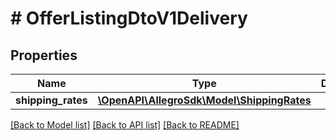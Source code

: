 # # OfferListingDtoV1Delivery

## Properties

Name | Type | Description | Notes
------------ | ------------- | ------------- | -------------
**shipping_rates** | [**\OpenAPI\AllegroSdk\Model\ShippingRates**](ShippingRates.md) |  | [optional]

[[Back to Model list]](../../README.md#models) [[Back to API list]](../../README.md#endpoints) [[Back to README]](../../README.md)
